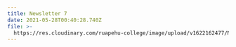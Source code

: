 ```yaml
---
title: Newsletter 7
date: 2021-05-28T00:40:28.740Z
file: >-
  https://res.cloudinary.com/ruapehu-college/image/upload/v1622162477/Newsletter_7_hvnyfk.pdf
---
```


